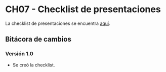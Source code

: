 # CH07 - Checklist de presentaciones

La checklist de presentaciones se encuentra [aquí](https://docs.google.com/spreadsheets/d/1KImdYoiSbA9JpuQxAsbF3P1QIOsv-Ns13MTSoMoGhO4/edit?usp=sharing).

## Bitácora de cambios

### Versión 1.0
- Se creó la checklist.
